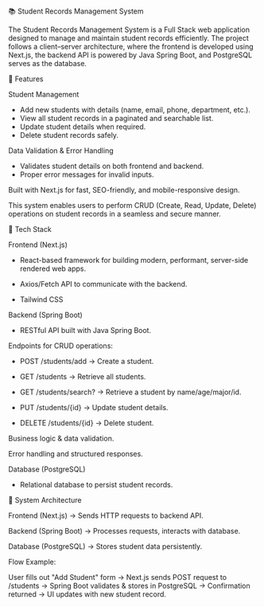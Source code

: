 📚 Student Records Management System

The Student Records Management System is a Full Stack web application designed to manage and maintain student records efficiently. The project follows a client–server architecture, where the frontend is developed using Next.js, the backend API is powered by Java Spring Boot, and PostgreSQL serves as the database.

🔹 Features

Student Management
 - Add new students with details (name, email, phone, department, etc.).
 - View all student records in a paginated and searchable list.
 - Update student details when required.
 - Delete student records safely.

Data Validation & Error Handling
 - Validates student details on both frontend and backend.
 - Proper error messages for invalid inputs.

Built with Next.js for fast, SEO-friendly, and mobile-responsive design.


This system enables users to perform CRUD (Create, Read, Update, Delete) operations on student records in a seamless and secure manner.


🔹 Tech Stack

Frontend (Next.js)

 - React-based framework for building modern, performant, server-side rendered web apps.

 - Axios/Fetch API to communicate with the backend.

 - Tailwind CSS

Backend (Spring Boot)

 - RESTful API built with Java Spring Boot.

Endpoints for CRUD operations:

 - POST /students/add → Create a student.

 - GET /students → Retrieve all students.

 - GET /students/search? → Retrieve a student by name/age/major/id.

 - PUT /students/{id} → Update student details.

 - DELETE /students/{id} → Delete student.

Business logic & data validation.

Error handling and structured responses.

Database (PostgreSQL)

 - Relational database to persist student records.

🔹 System Architecture

Frontend (Next.js) → Sends HTTP requests to backend API.

Backend (Spring Boot) → Processes requests, interacts with database.

Database (PostgreSQL) → Stores student data persistently.

Flow Example:

User fills out "Add Student" form → Next.js sends POST request to /students → Spring Boot validates & stores in PostgreSQL → Confirmation returned → UI updates with new student record.
